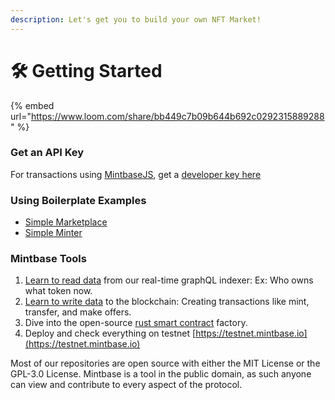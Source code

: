 ```yaml
---
description: Let's get you to build your own NFT Market!
---
```


# 🛠 Getting Started

{% embed url="https://www.loom.com/share/bb449c7b09b644b692c0292315889288" %}

### Get an API Key

For transactions using [MintbaseJS](write-data/mintbasejs.md), get a [developer key here](https://www.mintbase.io/developer)&#x20;

### Using Boilerplate Examples

* [Simple Marketplace](https://github.com/Mintbase/examples/blob/main/simple-marketplace)
* [Simple Minter](https://github.com/Mintbase/examples/blob/main/simple-minter)

### Mintbase Tools

1. [Learn to read data](read-data/) from our real-time graphQL indexer: Ex: Who owns what token now.
2. [Learn to write data](write-data/) to the blockchain: Creating transactions like mint, transfer, and make offers.
3. Dive into the open-source [rust smart contract](smart-contracts/) factory.
4. Deploy and check everything on testnet [https://testnet.mintbase.io](https://testnet.mintbase.io)

Most of our repositories are open source with either the MIT License or the GPL-3.0 License. Mintbase is a tool in the public domain, as such anyone can view and contribute to every aspect of the protocol.

